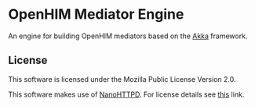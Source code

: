 OpenHIM Mediator Engine
=======================

An engine for building OpenHIM mediators based on the [Akka](http://akka.io/) framework.

License
-------
This software is licensed under the Mozilla Public License Version 2.0.

This software makes use of [NanoHTTPD](http://nanohttpd.com/). For license details see [this](https://github.com/NanoHttpd/nanohttpd/blob/ab6feae737b3038532d057e87fd83c58bad3b3cc/LICENSE.md) link.
